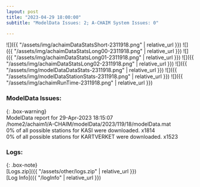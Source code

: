 ```yaml
---
layout: post
title: "2023-04-29 18:00:00"
subtitle: "ModelData Issues: 2; A-CHAIM System Issues: 0"

---
```


![]({{ "/assets/img/achaimDataStatsShort-2311918.png" | relative_url }})
![]({{ "/assets/img/achaimDataStatsLong00-2311918.png" | relative_url }})
![]({{ "/assets/img/achaimDataStatsLong01-2311918.png" | relative_url }})
![]({{ "/assets/img/achaimDataStatsLong02-2311918.png" | relative_url }})
![]({{ "/assets/img/modelDataDataStats-2311918.png" | relative_url }})
![]({{ "/assets/img/modelDataStationStats-2311918.png" | relative_url }})
![]({{ "/assets/img/achaimRunTime-2311918.png" | relative_url }})


### ModelData Issues:  
  
{: .box-warning}  
 ModelData report for 29-Apr-2023 18:15:07   
 /home2/achaim1/A-CHAIM/modelData/2023/119/18/modelData.mat   
 0% of all possible stations for KASI were downloaded. x1814   
 0% of all possible stations for KARTVERKET were downloaded. x1523   
  


### Logs:  
  
{: .box-note}  
[Logs.zip]({{ "/assets/other/logs.zip" | relative_url }})  
[Log Info]({{ "/logInfo" | relative_url }})  
